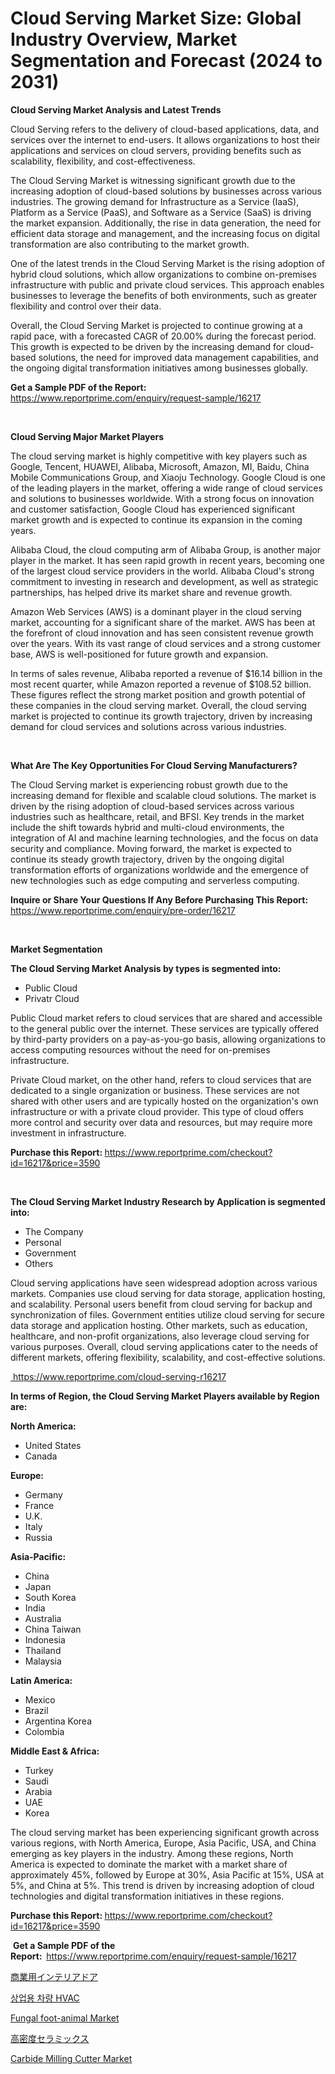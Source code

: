 <p><h1>Cloud Serving Market Size: Global Industry Overview, Market Segmentation and Forecast (2024 to 2031)</h1></p><p><strong>Cloud Serving Market Analysis and Latest Trends</strong></p>
<p><p>Cloud Serving refers to the delivery of cloud-based applications, data, and services over the internet to end-users. It allows organizations to host their applications and services on cloud servers, providing benefits such as scalability, flexibility, and cost-effectiveness.</p><p>The Cloud Serving Market is witnessing significant growth due to the increasing adoption of cloud-based solutions by businesses across various industries. The growing demand for Infrastructure as a Service (IaaS), Platform as a Service (PaaS), and Software as a Service (SaaS) is driving the market expansion. Additionally, the rise in data generation, the need for efficient data storage and management, and the increasing focus on digital transformation are also contributing to the market growth.</p><p>One of the latest trends in the Cloud Serving Market is the rising adoption of hybrid cloud solutions, which allow organizations to combine on-premises infrastructure with public and private cloud services. This approach enables businesses to leverage the benefits of both environments, such as greater flexibility and control over their data.</p><p>Overall, the Cloud Serving Market is projected to continue growing at a rapid pace, with a forecasted CAGR of 20.00% during the forecast period. This growth is expected to be driven by the increasing demand for cloud-based solutions, the need for improved data management capabilities, and the ongoing digital transformation initiatives among businesses globally.</p></p>
<p><strong>Get a Sample PDF of the Report:&nbsp;</strong> <a href="https://www.reportprime.com/enquiry/request-sample/16217">https://www.reportprime.com/enquiry/request-sample/16217</a></p>
<p>&nbsp;</p>
<p><strong>Cloud Serving Major Market Players</strong></p>
<p><p>The cloud serving market is highly competitive with key players such as Google, Tencent, HUAWEI, Alibaba, Microsoft, Amazon, MI, Baidu, China Mobile Communications Group, and Xiaoju Technology. Google Cloud is one of the leading players in the market, offering a wide range of cloud services and solutions to businesses worldwide. With a strong focus on innovation and customer satisfaction, Google Cloud has experienced significant market growth and is expected to continue its expansion in the coming years.</p><p>Alibaba Cloud, the cloud computing arm of Alibaba Group, is another major player in the market. It has seen rapid growth in recent years, becoming one of the largest cloud service providers in the world. Alibaba Cloud's strong commitment to investing in research and development, as well as strategic partnerships, has helped drive its market share and revenue growth.</p><p>Amazon Web Services (AWS) is a dominant player in the cloud serving market, accounting for a significant share of the market. AWS has been at the forefront of cloud innovation and has seen consistent revenue growth over the years. With its vast range of cloud services and a strong customer base, AWS is well-positioned for future growth and expansion.</p><p>In terms of sales revenue, Alibaba reported a revenue of $16.14 billion in the most recent quarter, while Amazon reported a revenue of $108.52 billion. These figures reflect the strong market position and growth potential of these companies in the cloud serving market. Overall, the cloud serving market is projected to continue its growth trajectory, driven by increasing demand for cloud services and solutions across various industries.</p></p>
<p>&nbsp;</p>
<p><strong>What Are The Key Opportunities For Cloud Serving Manufacturers?</strong></p>
<p><p>The Cloud Serving market is experiencing robust growth due to the increasing demand for flexible and scalable cloud solutions. The market is driven by the rising adoption of cloud-based services across various industries such as healthcare, retail, and BFSI. Key trends in the market include the shift towards hybrid and multi-cloud environments, the integration of AI and machine learning technologies, and the focus on data security and compliance. Moving forward, the market is expected to continue its steady growth trajectory, driven by the ongoing digital transformation efforts of organizations worldwide and the emergence of new technologies such as edge computing and serverless computing.</p></p>
<p><strong>Inquire or Share Your Questions If Any Before Purchasing This Report:</strong> <a href="https://www.reportprime.com/enquiry/pre-order/16217">https://www.reportprime.com/enquiry/pre-order/16217</a></p>
<p>&nbsp;</p>
<p><strong>Market Segmentation</strong></p>
<p><strong>The Cloud Serving Market Analysis by types is segmented into:</strong></p>
<p><ul><li>Public Cloud</li><li>Privatr Cloud</li></ul></p>
<p><p>Public Cloud market refers to cloud services that are shared and accessible to the general public over the internet. These services are typically offered by third-party providers on a pay-as-you-go basis, allowing organizations to access computing resources without the need for on-premises infrastructure.</p><p>Private Cloud market, on the other hand, refers to cloud services that are dedicated to a single organization or business. These services are not shared with other users and are typically hosted on the organization's own infrastructure or with a private cloud provider. This type of cloud offers more control and security over data and resources, but may require more investment in infrastructure.</p></p>
<p><strong>Purchase this Report:&nbsp;</strong><a href="https://www.reportprime.com/checkout?id=16217&price=3590">https://www.reportprime.com/checkout?id=16217&price=3590</a></p>
<p>&nbsp;</p>
<p><strong>The Cloud Serving Market Industry Research by Application is segmented into:</strong></p>
<p><ul><li>The Company</li><li>Personal</li><li>Government</li><li>Others</li></ul></p>
<p><p>Cloud serving applications have seen widespread adoption across various markets. Companies use cloud serving for data storage, application hosting, and scalability. Personal users benefit from cloud serving for backup and synchronization of files. Government entities utilize cloud serving for secure data storage and application hosting. Other markets, such as education, healthcare, and non-profit organizations, also leverage cloud serving for various purposes. Overall, cloud serving applications cater to the needs of different markets, offering flexibility, scalability, and cost-effective solutions.</p></p>
<p><a href="https://www.reportprime.com/cloud-serving-r16217">&nbsp;https://www.reportprime.com/cloud-serving-r16217</a></p>
<p><strong>In terms of Region, the Cloud Serving Market Players available by Region are:</strong></p>
<p>
    <p> <strong> North America: </strong>
        <ul>
            <li>United States</li>
            <li>Canada</li>
        </ul>
        </p> 
    <p> <strong> Europe: </strong>
        <ul>
            <li>Germany</li>
            <li>France</li>
            <li>U.K.</li>
            <li>Italy</li>
            <li>Russia</li>
        </ul>
        </p> 
    <p> <strong> Asia-Pacific: </strong>
        <ul>
            <li>China</li>
            <li>Japan</li>
            <li>South Korea</li>
            <li>India</li>
            <li>Australia</li>
            <li>China Taiwan</li>
            <li>Indonesia</li>
            <li>Thailand</li>
            <li>Malaysia</li>
        </ul>
        </p> 
    <p> <strong> Latin America: </strong>
        <ul>
            <li>Mexico</li>
            <li>Brazil</li>
            <li>Argentina Korea</li>
            <li>Colombia</li>
        </ul>
        </p> 
    <p> <strong> Middle East & Africa: </strong>
        <ul>
            <li>Turkey</li>
            <li>Saudi</li>
            <li>Arabia</li>
            <li>UAE</li>
            <li>Korea</li>
        </ul>
    </p>
    </p>
<p><p>The cloud serving market has been experiencing significant growth across various regions, with North America, Europe, Asia Pacific, USA, and China emerging as key players in the industry. Among these regions, North America is expected to dominate the market with a market share of approximately 45%, followed by Europe at 30%, Asia Pacific at 15%, USA at 5%, and China at 5%. This trend is driven by increasing adoption of cloud technologies and digital transformation initiatives in these regions.</p></p>
<p><strong>Purchase this Report: </strong><a href="https://www.reportprime.com/checkout?id=16217&price=3590">https://www.reportprime.com/checkout?id=16217&price=3590</a></p>
<p>&nbsp;<strong>Get a Sample PDF of the Report:&nbsp;&nbsp;</strong><a href="https://www.reportprime.com/enquiry/request-sample/16217">https://www.reportprime.com/enquiry/request-sample/16217</a></p>
<p><strong></strong></p>
<p><p><a href="https://medium.com/@freedayundt2023/%E5%95%86%E6%A5%AD%E7%94%A8%E3%82%A4%E3%83%B3%E3%83%86%E3%83%AA%E3%82%A2%E3%83%89%E3%82%A2%E5%B8%82%E5%A0%B4%E3%81%AE%E3%83%AC%E3%83%9D%E3%83%BC%E3%83%88%E3%81%AF-%E3%81%93%E3%81%AE%E5%B8%82%E5%A0%B4%E3%81%AE%E6%9C%80%E6%96%B0%E3%81%AE%E3%83%88%E3%83%AC%E3%83%B3%E3%83%89%E3%81%A8%E6%88%90%E9%95%B7%E6%A9%9F%E4%BC%9A%E3%82%92%E6%98%8E%E3%82%89%E3%81%8B%E3%81%AB%E3%81%97%E3%81%A6%E3%81%84%E3%81%BE%E3%81%99-d1b437676185">商業用インテリアドア</a></p><p><a href="https://github.com/vsn7qpua81q/Market-Research-Report-List-1/blob/main/249231924278.md">상업용 차량 HVAC</a></p><p><a href="https://github.com/jhcraigie/Market-Research-Report-List-2/blob/main/fungal-foot-animal-market.md">Fungal foot-animal Market</a></p><p><a href="https://github.com/oqoeusbvpadwjs08/Market-Research-Report-List-1/blob/main/376954926099.md">高密度セラミックス</a></p><p><a href="https://issuu.com/reportprime-2/docs/carbide-milling-cutter-market-size-2030.pptx">Carbide Milling Cutter Market</a></p></p>